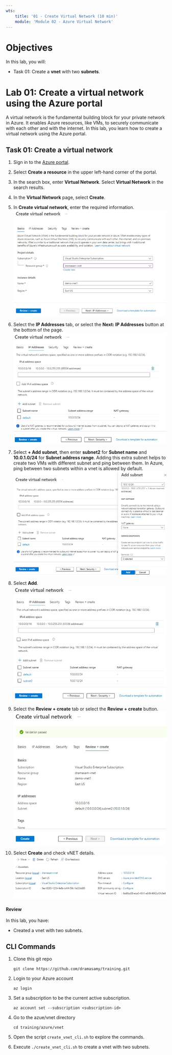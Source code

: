 ```yaml
---
wts:
    title: '01 - Create Virtual Network (10 min)'   
    module: 'Module 02 - Azure Virtual Network'
---
```


# Objectives

In this lab, you will:

+ Task 01: Create a **vnet** with two **subnets**.

# Lab 01: Create a virtual network using the Azure portal

A virtual network is the fundamental building block for your private network in Azure. It enables Azure resources, like VMs, to securely communicate with each other and with the internet. In this lab, you learn how to create a virtual network using the Azure portal.


## Task 01: Create a virtual network

1. Sign in to the [Azure portal](https://portal.azure.com).

2. Select **Create a resource** in the upper left-hand corner of the portal. 

3. In the search box, enter **Virtual Network**. Select **Virtual Network** in the search results.

4. In the **Virtual Network** page, select **Create**.

5. In **Create virtual network**, enter the required information. ![create resource](images/01_create_vnet_basics_tab.jpg)

6. Select the **IP Addresses** tab, or select the **Next: IP Addresses** button at the bottom of the page. ![ip address](images/02_ip_address_tab.jpg)

7. Select **+ Add subnet**, then enter **subnet2** for **Subnet name** and **10.0.1.0/24** for **Subnet address range**. Adding this extra subnet helps to create two VMs with different subnet and ping between them. In Azure, ping between two subnets within a vnet is allowed by default. ![Add subnet](images/03_add_extra_subnet.jpg)

8. Select **Add**. ![Added subnet](images/04_added_subnet.jpg)
   
9.  Select the **Review + create** tab or select the **Review + create** button. ![Review create](images/05_review_create.jpg)

10.  Select **Create** and check vNET details. ![Created resource](images/06_vnet_details.jpg)

#### Review

In this lab, you have:

- Created a vnet with two subnets.

## CLI Commands

1. Clone this git repo
    ```
    git clone https://github.com/dramasamy/training.git
    ```
2. Login to your Azure account
    ```
    az login
    ```
3. Set a subscription to be the current active subscription.
    ```
    az account set --subscription <subscription-id>
    ```
4. Go to the azue/vnet directory
    ```
    cd training/azure/vnet
    ```

5. Open the script `create_vnet_cli.sh` to explore the commands. 

6. Execute `./create_vnet_cli.sh` to create a vnet with two subnets.
